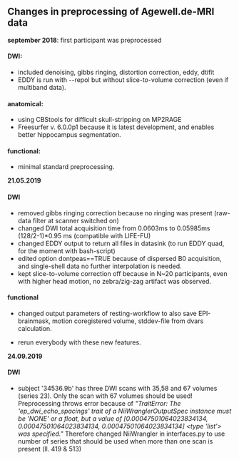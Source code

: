 ## Changes in preprocessing of Agewell.de-MRI data

**september 2018**: first participant was preprocessed

#### DWI: 
* included denoising, gibbs ringing, distortion correction, eddy, dtifit
* EDDY is run with --repol but without slice-to-volume correction (even if multiband data).
	 
#### anatomical: 
* using CBStools for difficult skull-stripping on MP2RAGE
* Freesurfer v. 6.0.0p1 because it is latest development, and enables better hippocampus segmentation.

#### functional:
* minimal standard preprocessing.

**21.05.2019**

#### DWI
  * removed gibbs ringing correction because no ringing was present (raw-data filter at scanner switched on)
  *	changed DWI total acquisition time from 0.0603ms to 0.05985ms (128/2-1)*0.95 ms (compatible with LIFE-FU)
  * changed EDDY output to return all files in datasink (to run EDDY quad, for the moment with bash-script)
  *	edited option dontpeas==TRUE because of dispersed B0 acquisition, and single-shell data no further interpolation is needed.
  *	kept slice-to-volume correction off because in N~20 participants, even with higher head motion, no zebra/zig-zag artifact was observed.

#### functional
* changed output parameters of resting-workflow to also save EPI-brainmask, motion coregistered volume, stddev-file from dvars calculation.

* rerun everybody with these new features.

**24.09.2019**

#### DWI
 * subject '34536.9b' has three DWI scans with 35,58 and 67 volumes (series 23). Only the scan with 67 volumes should be used! Preprocessing throws error because of *"TraitError: The 'ep_dwi_echo_spacings' trait of a NiiWranglerOutputSpec instance must be 'NONE' or a float, but a value of [0.00047501064023834134, 0.00047501064023834134, 0.00047501064023834134] <type 'list'> was specified."* Therefore changed NiiWrangler in interfaces.py to use number of series that should be used when more than one scan is present (ll. 419 & 513)

